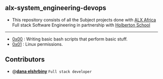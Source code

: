 ## alx-system_engineering-devops

- This repository consists of all the Subject projects done with [ALX Africa](https://www.alxafrica.com/) Full stack Software Engineering in partnership with [Holberton School](https://www.holbertonschool.com/)

---

- [0x00](./0x00-shell_basics) : Writing basic bash scripts that perform basic stuff.
- [0x01](./0x01-shell_permissions) : Linux permissions.

## Contributors

- @[**dana elshrbiny**](https://github.com/danaelshrbiny10) `Full stack developer`
